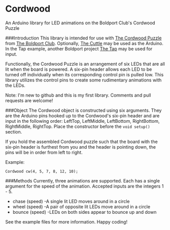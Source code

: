 # Cordwood
An Arduino library for LED animations on the Boldport Club's Cordwood Puzzle

###Introduction
This library is intended for use with [The Cordwood Puzzle](http://www.boldport.com/products/cordwood-puzzle-second-edition/) from [The Boldport Club](http://www.boldport.club/). Optionally, [The Cuttle](https://twitter.com/Atmel/status/766334685073006592?s=09) may be used as the Arduino. In the Tap example, another Boldport project [The Tap](http://www.boldport.com/products/the-tap/) may be used for input.

Functionally, the Cordwood Puzzle is an arrangement of six LEDs that are all lit when the board is powered. A six-pin header allows each LED to be turned off individually when its corresponding control pin is pulled low. This library utilizes the control pins to create some rudimentary animations with the LEDs.

Note: I'm new to github and this is my first library. Comments and pull requests are welcome!

###Object
The Cordwood object is constructed using six arguments. They are the Arduino pins hooked up to the Cordwood's six-pin header and are input in the following order: LeftTop, LeftMiddle, LeftBottom, RightBottom, RightMiddle, RightTop. Place the constructor before the `void setup()` section.

If you hold the assembled Cordwood puzzle such that the board with the six-pin header is furthest from you and the header is pointing down, the pins will be in order from left to right.

Example:
```
Cordwood cw(4, 5, 7, 8, 12, 10);
```

###Methods
Currently, three animations are supported. Each has a single argument for the speed of the animation. Accepted inputs are the integers 1 - 5.
* chase (speed)
  -A single lit LED moves around in a circle
* wheel (speed)
  -A pair of opposite lit LEDs move around in a circle
* bounce (speed)
  -LEDs on both sides appear to bounce up and down

See the example files for more information. Happy coding!


